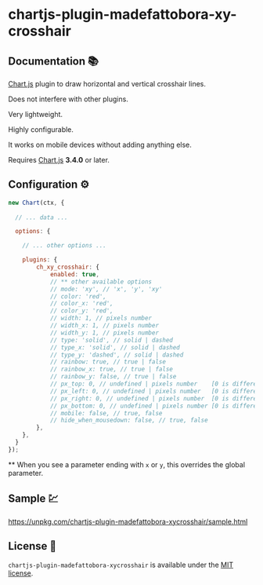 # chartjs-plugin-madefattobora-xy-crosshair

## Documentation 📚


[Chart.js](http://www.chartjs.org/) plugin to draw horizontal and vertical crosshair lines.

Does not interfere with other plugins.

Very lightweight.

Highly configurable.

It works on mobile devices without adding anything else.

Requires [Chart.js](https://github.com/chartjs/Chart.js/releases) **3.4.0** or later.



## Configuration ⚙️


```javascript
new Chart(ctx, {
	
  // ... data ...

  options: {

    // ... other options ...

	plugins: {
		ch_xy_crosshair: {
			enabled: true,
			// ** other available options
			// mode: 'xy', // 'x', 'y', 'xy' 
			// color: 'red',
			// color_x: 'red',
			// color_y: 'red',
			// width: 1, // pixels number
			// width_x: 1, // pixels number
			// width_y: 1, // pixels number
			// type: 'solid', // solid | dashed
			// type_x: 'solid', // solid | dashed
			// type_y: 'dashed', // solid | dashed
			// rainbow: true, // true | false
			// rainbow_x: true, // true | false
			// rainbow_y: false, // true | false
			// px_top: 0, // undefined | pixels number    [0 is different from undefined]
			// px_left: 0, // undefined | pixels number   [0 is different from undefined]
			// px_right: 0, // undefined | pixels number  [0 is different from undefined]
			// px_bottom: 0, // undefined | pixels number [0 is different from undefined]
			// mobile: false, // true, false
			// hide_when_mousedown: false, // true, false
		},
	},
  }
});
```

** When you see a parameter ending with `x` or `y`, this overrides the global parameter.

## Sample 💹
https://unpkg.com/chartjs-plugin-madefattobora-xycrosshair/sample.html


## License 🍒


`chartjs-plugin-madefattobora-xycrosshair` is available under the [MIT license](LICENSE.md).
